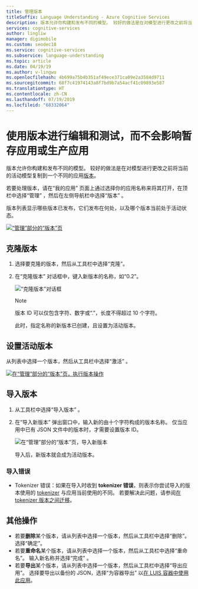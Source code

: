 ```yaml
---
title: 管理版本
titleSuffix: Language Understanding - Azure Cognitive Services
description: 版本允许你构建和发布不同的模型。 较好的做法是在对模型进行更改之前将当前的活动模型复制到一个不同的应用版本。
services: cognitive-services
author: lingliw
manager: digimobile
ms.custom: seodec18
ms.service: cognitive-services
ms.subservice: language-understanding
ms.topic: article
ms.date: 04/19/19
ms.author: v-lingwu
ms.openlocfilehash: 4b699a75b4b351af49ece371ca09e2a3584d9711
ms.sourcegitcommit: 68f7c41974143a8f7bd9b7a54acf41c09893e587
ms.translationtype: HT
ms.contentlocale: zh-CN
ms.lasthandoff: 07/19/2019
ms.locfileid: "68332064"
---
```

# <a name="use-versions-to-edit-and-test-without-impacting-staging-or-production-apps"></a>使用版本进行编辑和测试，而不会影响暂存应用或生产应用

版本允许你构建和发布不同的模型。 较好的做法是在对模型进行更改之前将当前的活动模型复制到一个不同的应用[版本](luis-concept-version.md)。 

若要处理版本，请在“我的应用”  页面上通过选择你的应用名称来将其打开，在顶栏中选择“管理”  ，然后在左侧导航栏中选择“版本”  。 

版本列表显示哪些版本已发布，它们发布在何处，以及哪个版本当前处于活动状态。 

[![“管理”部分的“版本”页](./media/luis-how-to-manage-versions/versions-import.png "“管理”部分的“版本”页")](./media/luis-how-to-manage-versions/versions-import.png#lightbox)

## <a name="clone-a-version"></a>克隆版本

1. 选择要克隆的版本，然后从工具栏中选择“克隆”。  

2. 在“克隆版本”  对话框中，键入新版本的名称，如“0.2”。

   ![“克隆版本”对话框](./media/luis-how-to-manage-versions/version-clone-version-dialog.png)
 
     > [!NOTE]
     > 版本 ID 可以仅包含字符、数字或“.”，长度不得超过 10 个字符。
 
   此时，指定名称的新版本已创建，且设置为活动版本。

## <a name="set-active-version"></a>设置活动版本

从列表中选择一个版本，然后从工具栏中选择“激活”  。 

[![在“管理”部分的“版本”页，执行版本操作](./media/luis-how-to-manage-versions/versions-other.png "在“管理”部分的“版本”页，执行版本操作")](./media/luis-how-to-manage-versions/versions-other.png#lightbox)

## <a name="import-version"></a>导入版本

1. 从工具栏中选择“导入版本”  。 

2. 在“导入新版本”  弹出窗口中，输入新的由十个字符构成的版本名称。 仅当应用中已有 JSON 文件中的版本时，才需要设置版本 ID。

    ![在“管理”部分的“版本”页，导入新版本](./media/luis-how-to-manage-versions/versions-import-pop-up.png)

    导入后，新版本就会成为活动版本。

### <a name="import-errors"></a>导入错误

* Tokenizer 错误：如果在导入时收到 **tokenizer 错误**，则表示你尝试导入的版本使用的 [tokenizer](luis-language-support.md) 与应用当前使用的不同。 若要解决此问题，请参阅[在 tokenizer 版本之间迁移](luis-language-support.md#migrating-between-tokenizer-versions)。

<a name = "export-version"></a>

## <a name="other-actions"></a>其他操作

* 若要**删除**某个版本，请从列表中选择一个版本，然后从工具栏中选择“删除”。  选择“确定”。  
* 若要**重命名**某个版本，请从列表中选择一个版本，然后从工具栏中选择“重命名”。  输入新名称并选择“完成”  。 
* 若要**导出**某个版本，请从列表中选择一个版本，然后从工具栏中选择“导出应用”。  选择要导出以备份的 JSON，选择“为容器导出”  以[在 LUIS 容器中使用此应用](luis-container-howto.md)。  






